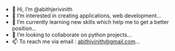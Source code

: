- 👋 Hi, I’m @abithjerivinith
- 👀 I’m interested in creating applications, web development...
- 🌱 I’m currently learning new skills which help me to get a better position...
- 💞️ I’m looking to collaborate on python projects...
- 📫 To reach me via email : abithjvinith@gmail.com...

<!---
abithjvinith/abithjvinith is a ✨ special ✨ repository because its `README.md` (this file) appears on your GitHub profile.
You can click the Preview link to take a look at your changes.
--->
